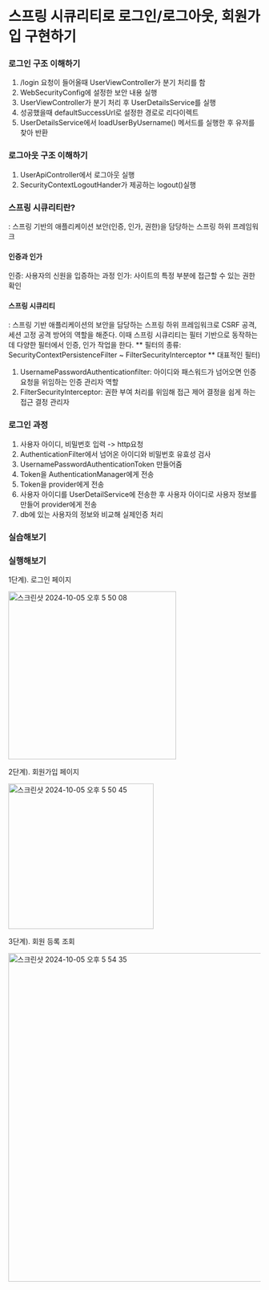 # 스프링 시큐리티로 로그인/로그아웃, 회원가입 구현하기
### 로그인 구조 이해하기
1. /login 요청이 들어올때 UserViewController가 분기 처리를 함
2. WebSecurityConfig에 설정한 보안 내용 실행
3. UserViewController가 분기 처리 후 UserDetailsService를 실행
4. 성공했을때 defaultSuccessUrl로 설정한 경로로 리다이렉트
5. UserDetailsService에서 loadUserByUsername() 메서드를 실행한 후 유저를 찾아 반환

### 로그아웃 구조 이해하기
1. UserApiController에서 로그아웃 실행
2. SecurityContextLogoutHander가 제공하는 logout()실행

### 스프링 시큐리티란?
: 스프링 기반의 애플리케이션 보안(인증, 인가, 권한)을 담당하는 스프링 하위 프레임워크

#### 인증과 인가
인증: 사용자의 신원을 입증하는 과정
인가: 사이트의 특정 부분에 접근할 수 있는 권한 확인

#### 스프링 시큐리티
: 스프링 기반 애플리케이션의 보안을 담당하는 스프링 하위 프레임워크로 CSRF 공격, 세션 고정 공격 방어의 역할을 해준다.
이때 스프링 시큐리티는 필터 기반으로 동작하는데 다양한 필터에서 인증, 인가 작업을 한다.
** 필터의 종류: SecurityContextPersistenceFilter ~ FilterSecurityInterceptor **
대표적인 필터)
1. UsernamePasswordAuthenticationfilter: 아이디와 패스워드가 넘어오면 인증 요청을 위임하는 인증 관리자 역할
2. FilterSecurityInterceptor: 권한 부여 처리를 위임해 접근 제어 결정을 쉽게 하는 접근 결정 관리자

### 로그인 과정
1. 사용자 아이디, 비밀번호 입력 -> http요청
2. AuthenticationFilter에서 넘어온 아이디와 비밀번호 유효성 검사
3. UsernamePasswordAuthenticationToken 만들어줌
4. Token을 AuthenticationManager에게 전송
5. Token을 provider에게 전송
6. 사용자 아이디를 UserDetailService에 전송한 후 사용자 아이디로 사용자 정보를 만들어 provider에게 전송
7. db에 있는 사용자의 정보와 비교해 실제인증 처리

### 실습해보기

### 실행해보기

1단계). 로그인 페이지

<img width="335" alt="스크린샷 2024-10-05 오후 5 50 08" src="https://github.com/user-attachments/assets/79b7e707-a6ae-4846-b0f1-a6d0502dc45b">

2단계). 회원가입 페이지

<img width="290" alt="스크린샷 2024-10-05 오후 5 50 45" src="https://github.com/user-attachments/assets/2cfa90fb-72d6-495b-afc1-1666a96bc4b9">

3단계). 회원 등록 조회

<img width="655" alt="스크린샷 2024-10-05 오후 5 54 35" src="https://github.com/user-attachments/assets/8d96d0f1-36d4-418b-ab86-2532026aae17">


